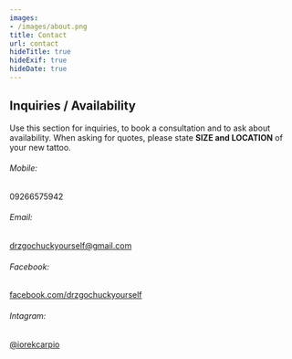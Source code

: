 ```yaml
---
images:
- /images/about.png
title: Contact
url: contact
hideTitle: true
hideExif: true
hideDate: true
---
```


## Inquiries / Availability
Use this section for inquiries, to book a consultation and to ask about availability.
When asking for quotes, please state <strong>SIZE and LOCATION</strong> of your new tattoo.

<H6>Mobile:</H6>
09266575942

###### Email:
[drzgochuckyourself@gmail.com](mailto:drzgochuckyourself@gmail.com)

###### Facebook:
[facebook.com/drzgochuckyourself](https://www.facebook.com/drzgochuckyourself)

###### Intagram:
[@iorekcarpio](https://www.instagram.com/iorekcarpio/)